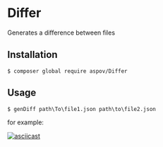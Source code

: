 # Differ
Generates a difference between files

## Installation
```
$ composer global require aspov/Differ
```
## Usage

```
$ genDiff path\To\file1.json path\to\file2.json
```
for example:

[![asciicast](https://asciinema.org/a/263424.svg)](https://asciinema.org/a/263424)
